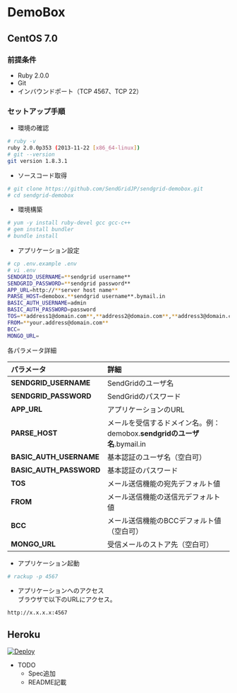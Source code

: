 DemoBox
=============

## CentOS 7.0

### 前提条件

- Ruby 2.0.0
- Git
- インバウンドポート（TCP 4567、TCP 22）

### セットアップ手順

- 環境の確認
```bash
# ruby -v
ruby 2.0.0p353 (2013-11-22 [x86_64-linux])
# git --version
git version 1.8.3.1
```

- ソースコード取得
```bash
# git clone https://github.com/SendGridJP/sendgrid-demobox.git
# cd sendgrid-demobox
```

- 環境構築
```bash
# yum -y install ruby-devel gcc gcc-c++
# gem install bundler
# bundle install
```

- アプリケーション設定
```bash
# cp .env.example .env
# vi .env
SENDGRID_USERNAME=**sendgrid username**
SENDGRID_PASSWORD=**sendgrid password**
APP_URL=http://**server host name**
PARSE_HOST=demobox.**sendgrid username**.bymail.in
BASIC_AUTH_USERNAME=admin
BASIC_AUTH_PASSWORD=password
TOS=**address1@domain.com**,**address2@domain.com**,**address3@domain.com**
FROM=**your.address@domain.com**
BCC=
MONGO_URL=
```
各パラメータ詳細  

|パラメータ           |詳細                          |
|:--------------------|:------------------------------------|
|**SENDGRID_USERNAME**|SendGridのユーザ名              |
|**SENDGRID_PASSWORD**|SendGridのパスワード              |
|**APP_URL**          |アプリケーションのURL            |
|**PARSE_HOST**       |メールを受信するドメイン名。例：demobox.**sendgridのユーザ名**.bymail.in        |
|**BASIC_AUTH_USERNAME**|基本認証のユーザ名（空白可）             |
|**BASIC_AUTH_PASSWORD**|基本認証のパスワード             |
|**TOS**              |メール送信機能の宛先デフォルト値    |
|**FROM**              |メール送信機能の送信元デフォルト値    |
|**BCC**              |メール送信機能のBCCデフォルト値（空白可）    |
|**MONGO_URL**        |受信メールのストア先（空白可）    |

- アプリケーション起動
```bash
# rackup -p 4567
```

- アプリケーションへのアクセス  
ブラウザで以下のURLにアクセス。
```text
http://x.x.x.x:4567
```


## Heroku

[![Deploy](https://www.herokucdn.com/deploy/button.png)](https://heroku.com/deploy)

- TODO  
  - Spec追加  
  - README記載  
